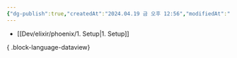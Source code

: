 ```yaml
---
{"dg-publish":true,"createdAt":"2024.04.19 금 오후 12:56","modifiedAt":"2024.04.19 금 오후 13:12","permalink":"/Dev/elixir/phoenix/phoenix/","dgPassFrontmatter":true}
---
```



- [[Dev/elixir/phoenix/1. Setup\|1. Setup]]

{ .block-language-dataview}